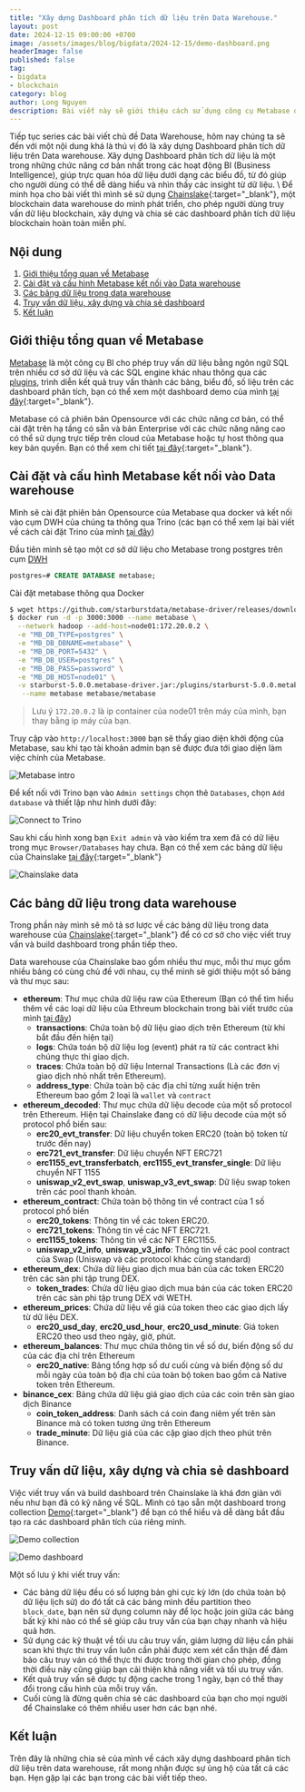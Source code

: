 ```yaml
---
title: "Xây dựng Dashboard phân tích dữ liệu trên Data Warehouse."
layout: post
date: 2024-12-15 09:00:00 +0700
image: /assets/images/blog/bigdata/2024-12-15/demo-dashboard.png
headerImage: false
published: false
tag:
- bigdata
- blockchain
category: blog
author: Long Nguyen
description: Bài viết này sẽ giới thiệu cách sử dụng công cụ Metabase để xây dựng các dashboard phân tích dựa trên dữ liệu từ Data Warehouse để phục vụ cho hoạt động BI
---
```


Tiếp tục series các bài viết chủ đề Data Warehouse, hôm nay chúng ta sẽ đến với một nội dung khá là thú vị đó là xây dựng Dashboard phân tích dữ liệu trên Data warehouse. Xây dựng Dashboard phân tích dữ liệu là một trong những chức năng cơ bản nhất trong các hoạt động BI (Business Intelligence), giúp trực quan hóa dữ liệu dưới dạng các biểu đồ, từ đó giúp cho người dùng có thể dễ dàng hiểu và nhìn thấy các insight từ dữ liệu. \\
Để minh họa cho bài viết thì mình sẽ sử dụng [Chainslake](https://metabase.chainslake.io){:target="_blank"}, một blockchain data warehouse do mình phát triển, cho phép người dùng truy vấn dữ liệu blockchain, xây dựng và chia sẻ các dashboard phân tích dữ liệu blockchain hoàn toàn miễn phí.

## Nội dung
1. [Giới thiệu tổng quan về Metabase](#introduction) 
2. [Cài đặt và cấu hình Metabase kết nối vào Data warehouse](#install-and-config)
3. [Các bảng dữ liệu trong data warehouse](#tables)
4. [Truy vấn dữ liệu, xây dựng và chia sẻ dashboard](#query-build-share)
5. [Kết luận](#conclusion)

## Giới thiệu tổng quan về Metabase <a name="introduction"></a>

[Metabase](https://www.metabase.com/) là một công cụ BI cho phép truy vấn dữ liệu bằng ngôn ngữ SQL trên nhiều cơ sở dữ liệu và các SQL engine khác nhau thông qua các [plugins](https://www.metabase.com/docs/latest/databases/connecting), trình diễn kết quả truy vấn thành các bảng, biểu đồ, số liệu trên các dashboard phân tích, bạn có thể xem một dashboard demo của mình [tại đây](https://metabase.chainslake.io/public/dashboard/ac9dbee4-af29-4ba8-b494-eae69f4ee835){:target="_blank"}.

Metabase có cả phiên bản Opensource với các chức năng cơ bản, có thể cài đặt trên hạ tầng có sẵn và bản Enterprise với các chức năng nâng cao có thể sử dụng trực tiếp trên cloud của Metabase hoặc tự host thông qua key bản quyền. Bạn có thể xem chi tiết [tại đây](https://www.metabase.com/pricing/){:target="_blank"}.

## Cài đặt và cấu hình Metabase kết nối vào Data warehouse <a name="install-and-config"></a>

Mình sẽ cài đặt phiên bản Opensource của Metabase qua docker và kết nối vào cụm DWH của chúng ta thông qua Trino (các bạn có thể xem lại bài viết về cách cài đặt Trino của mình [tại đây](/cai-dat-trino-truy-van-du-lieu-trong-data-warehouse))

Đầu tiên mình sẽ tạo một cơ sở dữ liệu cho Metabase trong postgres trên cụm [DWH](/cai-dat-data-warehouse-tren-hadoop-phan-1/#install_postgresql)


```sql
postgres=# CREATE DATABASE metabase;
```

Cài đặt metabase thông qua Docker

```sh
$ wget https://github.com/starburstdata/metabase-driver/releases/download/5.0.0/starburst-5.0.0.metabase-driver.jar
$ docker run -d -p 3000:3000 --name metabase \
  --network hadoop --add-host=node01:172.20.0.2 \
  -e "MB_DB_TYPE=postgres" \
  -e "MB_DB_DBNAME=metabase" \
  -e "MB_DB_PORT=5432" \
  -e "MB_DB_USER=postgres" \
  -e "MB_DB_PASS=password" \
  -e "MB_DB_HOST=node01" \
  -v starburst-5.0.0.metabase-driver.jar:/plugins/starburst-5.0.0.metabase-driver.jar \
   --name metabase metabase/metabase
```

> Lưu ý `172.20.0.2` là ip container của node01 trên máy của mình, bạn thay bằng ip máy của bạn.

Truy cập vào `http://localhost:3000` bạn sẽ thấy giao diện khởi động của Metabase, sau khi tạo tài khoản admin bạn sẽ được đưa tới giao diện làm việc chính của Metabase.

![Metabase intro](/assets/images/blog/bigdata/2024-12-15/metabase-intro.png)

Để kết nối với Trino bạn vào `Admin settings` chọn thẻ `Databases`, chọn `Add database` và thiết lập như hình dưới đây:

![Connect to Trino](/assets/images/blog/bigdata/2024-12-15/connect-trino.png)

Sau khi cấu hình xong bạn `Exit admin` và vào kiểm tra xem đã có dữ liệu trong mục `Browser/Databases` hay chưa. Bạn có thể xem các bảng dữ liệu của Chainslake [tại đây](https://metabase.chainslake.io/browse/databases/3-chainslake){:target="_blank"}

![Chainslake data](/assets/images/blog/bigdata/2024-12-15/chainslake-data.png)

## Các bảng dữ liệu trong data warehouse <a name="tables"></a>

Trong phần này mình sẽ mô tả sơ lược về các bảng dữ liệu trong data warehouse của [Chainslake](https://metabase.chainslake.io/browse/databases/3-chainslake){:target="_blank"} để có cơ sở cho việc viết truy vấn và build dashboard trong phần tiếp theo.

Data warehouse của Chainslake bao gồm nhiều thư mục, mỗi thư mục gồm nhiều bảng có cùng chủ đề với nhau, cụ thể mình sẽ giới thiệu một số bảng và thư mục sau:

- __ethereum__: Thư mục chứa dữ liệu raw của Ethereum (Bạn có thể tìm hiểu thêm về các loại dữ liệu của Ethreum blockchain trong bài viết trước của mình [tại đây](/he-thong-phan-tich-du-lieu-blockchain-phan-2/))
    - __transactions__: Chứa toàn bộ dữ liệu giao dịch trên Ethereum (từ khi bắt đầu đến hiện tại)
    - __logs__: Chứa toán bộ dữ liệu log (event) phát ra từ các contract khi chúng thực thi giao dịch.
    - __traces__: Chứa toàn bộ dữ liệu Internal Transactions (Là các đơn vị giao dịch nhỏ nhất trên Ethereum).
    - __address_type__: Chứa toàn bộ các địa chỉ từng xuất hiện trên Ethereum bao gồm 2 loại là `wallet` và `contract`
- __ethereum_decoded__: Thư mục chứa dữ liệu decode của một số protocol trên Ethereum. Hiện tại Chainslake đang có dữ liệu decode của một số protocol phổ biến sau:
    - __erc20_evt_transfer__: Dữ liệu chuyển token ERC20 (toàn bộ token từ trước đến nay)
    - __erc721_evt_transfer__: Dữ liệu chuyển NFT ERC721 
    - __erc1155_evt_transferbatch__, __erc1155_evt_transfer_single__: Dữ liệu chuyển NFT 1155
    - __uniswap_v2_evt_swap__, __uniswap_v3_evt_swap__: Dữ liệu swap token trên các pool thanh khoản.
- __ethereum_contract__: Chứa toàn bộ thông tin về contract của 1 số protocol phổ biến
    - __erc20_tokens__: Thông tin về các token ERC20.
    - __erc721_tokens__: Thông tin về các NFT ERC721.
    - __erc1155_tokens__: Thông tin về các NFT ERC1155.
    - __uniswap_v2_info__, __uniswap_v3_info__: Thông tin về các pool contract của Swap (Uniswap và các protocol khác cùng standard)
- __ethereum_dex__: Chứa dữ liệu giao dịch mua bán của các token ERC20 trên các sàn phi tập trung DEX.
    - __token_trades__: Chứa dữ liệu giao dịch mua bán của các token ERC20 trên các sàn phi tập trung DEX với WETH.
- __ethereum_prices__: Chứa dữ liệu về giá của token theo các giao dịch lấy từ dữ liệu DEX.
    - __erc20_usd_day__, __erc20_usd_hour__, __erc20_usd_minute__: Giá token ERC20 theo usd theo ngày, giờ, phút.
- __ethereum_balances__: Thư mục chứa thông tin về số dư, biến động số dư của các địa chỉ trên Ethereum
    - __erc20_native__: Bảng tổng hợp số dư cuối cùng và biến động số dư mỗi ngày của toàn bộ địa chỉ của toàn bộ token bao gồm cả Native token trên Ethereum.
- __binance_cex__: Bảng chứa dữ liệu giá giao dịch của các coin trên sàn giao dịch Binance
    - __coin_token_address__: Danh sách cá coin đang niêm yết trên sàn Binance mà có token tương ứng trên Ethereum
    - __trade_minute__: Dữ liệu giá của các cặp giao dịch theo phút trên Binance.

## Truy vấn dữ liệu, xây dựng và chia sẻ dashboard <a name="query-build-share"></a>

Việc viết truy vấn và build dashboard trên Chainslake là khá đơn giản với nếu như bạn đã có kỹ năng về SQL. Mình có tạo sẵn một dashboard trong collection [Demo](https://metabase.chainslake.io/collection/61-demo){:target="_blank"} để bạn có thể hiểu và dễ dàng bắt đầu tạo ra các dashboard phân tích của riêng mình. 

![Demo collection](/assets/images/blog/bigdata/2024-12-15/demo-collection.png)

![Demo dashboard](/assets/images/blog/bigdata/2024-12-15/demo-dashboard.png)

Một số lưu ý khi viết truy vấn:
- Các bảng dữ liệu đều có số lượng bản ghi cực kỳ lớn (do chứa toàn bộ dữ liệu lịch sử) do đó tất cả các bảng mình đều partition theo `block_date`, bạn nên sử dụng column này để lọc hoặc join giữa các bảng bất kỳ khi nào có thể sẽ giúp câu truy vấn của bạn chạy nhanh và hiệu quả hơn. 
- Sử dụng các kỹ thuật về tối ưu câu truy vấn, giảm lượng dữ liệu cần phải scan khi thực thi truy vấn luôn cần phải được xem xét cẩn thận để đảm bảo câu truy ván có thể thực thi được trong thời gian cho phép, đồng thời điều này cũng giúp bạn cải thiện khả năng viết và tối ưu truy vấn.
- Kết quả truy vấn sẽ được tự động cache trong 1 ngày, bạn có thể thay đổi trong cấu hình của mỗi truy vấn.
- Cuối cùng là đừng quên chia sẻ các dashboard của bạn cho mọi người để Chainslake có thêm nhiều user hơn các bạn nhé.

## Kết luận <a name="conclusion"></a>

Trên đây là những chia sẻ của mình về cách xây dựng dashboard phân tích dữ liệu trên data warehouse, rất mong nhận được sự ủng hộ của tất cả các bạn. Hẹn gặp lại các bạn trong các bài viết tiếp theo.